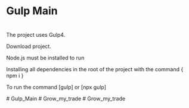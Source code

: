 # Gulp Main
# 

<p>The project uses Gulp4.</p>
<p>Download project.</p>
<p>Node.js must be installed to run</p>
<p>Installing all dependencies in the root of the project with the command { npm i }</p>
<p>To run the command [gulp] or [npx gulp]</p>
# Gulp_Main
# Grow_my_trade
# Grow_my_trade
